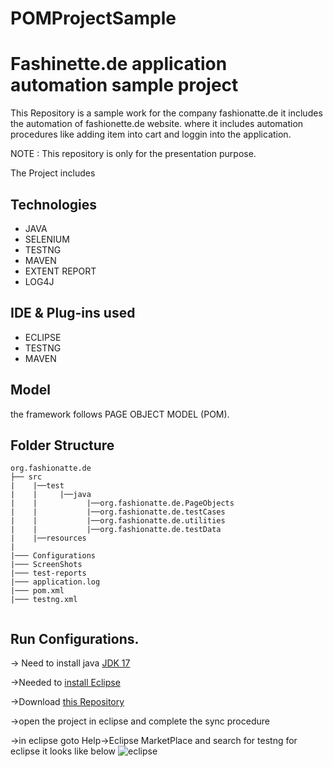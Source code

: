 # POMProjectSample
# Fashinette.de application automation sample project
This Repository is a sample work for the company fashionatte.de 
it includes the automation of fashionette.de website. 
where it includes automation procedures like adding item into cart and loggin into the application.

NOTE : This repository is only for the presentation purpose.

The Project includes
## Technologies
- JAVA
- SELENIUM
- TESTNG
- MAVEN
- EXTENT REPORT
- LOG4J 

## IDE & Plug-ins used
- ECLIPSE
- TESTNG
- MAVEN

## Model
the framework follows PAGE OBJECT MODEL (POM).

## Folder Structure
```
org.fashionatte.de
├── src
|    |──test
|    |     |──java
|    |           |──org.fashionatte.de.PageObjects
|    |           |──org.fashionatte.de.testCases
|    |           |──org.fashionatte.de.utilities
|    |           |──org.fashionatte.de.testData
|    |──resources
|            
|─── Configurations            
|─── ScreenShots            
|─── test-reports            
|─── application.log            
|─── pom.xml            
|─── testng.xml                     
                       
```

## Run Configurations.


-> Need to install java [JDK 17](https://www.oracle.com/java/technologies/javase/jdk17-archive-downloads.html)

->Needed to [install Eclipse](https://www.eclipse.org/downloads/)

->Download [this Repository](https://github.com/Rajesh-medipally/POMProjectSample)

->open the project in eclipse and complete the sync procedure

->in eclipse goto Help->Eclipse MarketPlace and search for testng for eclipse it looks like below
![eclipse](https://user-images.githubusercontent.com/52613470/223594455-d0153b47-004a-4d00-bb05-2fa28863270e.png)

